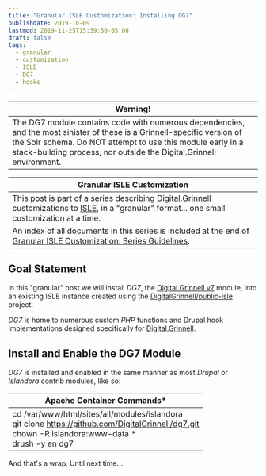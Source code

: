 ```yaml
---
title: "Granular ISLE Customization: Installing DG7"
publishdate: 2019-10-09
lastmod: 2019-11-25T15:39:50-05:00
draft: false
tags:
  - granular
  - customization
  - ISLE
  - DG7
  - hooks
---
```


| Warning! |
| --- |
| The DG7 module contains code with numerous dependencies, and the most sinister of these is a Grinnell-specific version of the Solr schema. Do NOT attempt to use this module early in a stack-building process, nor outside the Digital.Grinnell environment. |


| Granular ISLE Customization |
| --- |
| This post is part of a series describing [Digital.Grinnell](https://digital.grinnell.edu) customizations to [ISLE](https://github.com/Islandora-Collaboration-Group/ISLE), in a "granular" format... one small customization at a time. |
| An index of all documents in this series is included at the end of [Granular ISLE Customization: Series Guidelines](https://static.grinnell.edu/blogs/McFateM/posts/047-granular-isle-customization-series-guidelines). |

## Goal Statement
In this "granular" post we will install *_DG7_*, the [Digital Grinnell v7](https://github.com/DigitalGrinnell/dg7.git) module, into an existing ISLE instance created using the [DigitalGrinnell/public-isle](https://github.com/DigitalGrinnell/public-isle) project.

*_DG7_* is home to numerous custom _PHP_ functions and Drupal hook implementations designed specifically for [Digital.Grinnell](https://digital.grinnell.edu/).

## Install and Enable the DG7 Module
_DG7_ is installed and enabled in the same manner as most _Drupal_ or _Islandora_ contrib modules, like so:

| Apache Container Commands* |
| --- |
| cd /var/www/html/sites/all/modules/islandora <br/> git clone https://github.com/DigitalGrinnell/dg7.git <br/> chown -R islandora:www-data * <br/> drush -y en dg7 |

And that's a wrap.  Until next time...
